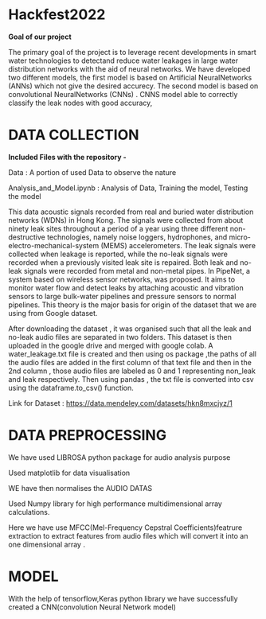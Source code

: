 # Hackfest2022

**Goal of our project**

The primary goal of the project is to leverage recent  developments  in  smart  water  technologies  to  detectand  reduce  water  leakages  in  large  water  distribution  networks  with  the  aid  of  neural  networks. We  have  developed two different models, the first model is based on Artificial NeuralNetworks (ANNs) which not give the desired accurecy. The second  model  is  based  on convolutional NeuralNetworks (CNNs) .  CNNS model able  to  correctly  classify  the  leak nodes with good accuracy,

# **DATA COLLECTION**

**Included Files with the repository -**

Data : A portion of used Data to observe the nature

Analysis_and_Model.ipynb : Analysis of Data, Training the model, Testing the model

This data acoustic signals recorded from real and buried water distribution networks (WDNs) in Hong Kong. The signals were collected from about ninety leak sites throughout a period of a year using three different non-destructive technologies, namely noise loggers, hydrophones, and micro-electro-mechanical-system (MEMS) accelerometers. The leak signals were collected when leakage is reported, while the no-leak signals were recorded when a previously visited leak site is repaired. Both leak and no-leak signals were recorded from metal and non-metal pipes. 
In PipeNet, a system based on wireless sensor networks, was proposed. It aims to monitor water flow and detect leaks by attaching acoustic and vibration sensors to large bulk-water pipelines and pressure sensors to normal pipelines. This theory is the major basis for origin of the dataset that we are using from Google dataset.

After downloading the dataset , it was organised such that all the leak and no-leak audio files are separated in two folders. This dataset is then uploaded in the google drive and merged with google colab. A water_leakage.txt file is created and then using os package ,the paths of all the audio files are added in the first column of that text file and then in the 2nd column , those audio files are labeled  as 0 and 1 representing non_leak and leak respectively. Then using pandas , the txt file is converted into csv using the dataframe.to_csv() function. 

Link for Dataset : https://data.mendeley.com/datasets/hkn8mxcjyz/1



# **DATA PREPROCESSING**

We have used LIBROSA python package for audio analysis purpose

Used matplotlib for data visualisation

WE have then normalises the AUDIO DATAS

Used Numpy library for high performance multidimensional array calculations.

Here we have use MFCC(Mel-Frequency Cepstral Coefficients)featrure extraction to extract features from audio files 
which will convert it into an one dimensional array .


# **MODEL**

With the help of tensorflow,Keras python library we have successfully created
a CNN(convolution Neural Network model)
